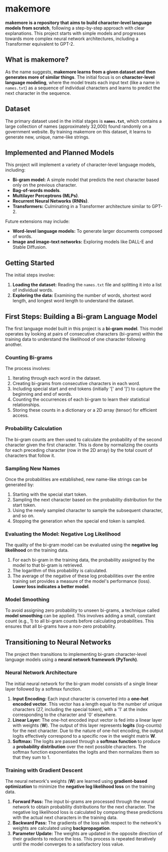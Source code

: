 # makemore

**makemore is a repository that aims to build character-level language models from scratch**, following a step-by-step approach with clear explanations. This project starts with simple models and progresses towards more complex neural network architectures, including a Transformer equivalent to GPT-2.

## What is makemore?

As the name suggests, **makemore learns from a given dataset and then generates more of similar things**. The initial focus is on **character-level language modeling**, where the model treats each input text (like a name in `names.txt`) as a sequence of individual characters and learns to predict the next character in the sequence.

## Dataset

The primary dataset used in the initial stages is **`names.txt`**, which contains a large collection of names (approximately 32,000) found randomly on a government website. By training makemore on this dataset, it learns to generate new, unique, name-like strings.

## Implemented and Planned Models

This project will implement a variety of character-level language models, including:

*   **Bi-gram model:** A simple model that predicts the next character based only on the previous character.
*   **Bag-of-words models**.
*   **Multilayer Perceptrons (MLPs)**.
*   **Recurrent Neural Networks (RNNs)**.
*   **Transformers:** Culminating in a Transformer architecture similar to GPT-2.

Future extensions may include:

*   **Word-level language models:** To generate larger documents composed of words.
*   **Image and image-text networks:** Exploring models like DALL-E and Stable Diffusion.

## Getting Started

The initial steps involve:

1.  **Loading the dataset:** Reading the `names.txt` file and splitting it into a list of individual words.
2.  **Exploring the data:** Examining the number of words, shortest word length, and longest word length to understand the dataset.

## First Steps: Building a Bi-gram Language Model

The first language model built in this project is a **bi-gram model**. This model operates by looking at pairs of consecutive characters (bi-grams) within the training data to understand the likelihood of one character following another.

### Counting Bi-grams

The process involves:

1.  Iterating through each word in the dataset.
2.  Creating bi-grams from consecutive characters in each word.
3.  Including special start and end tokens (initially '[' and ']') to capture the beginning and end of words.
4.  Counting the occurrences of each bi-gram to learn their statistical relationships.
5.  Storing these counts in a dictionary or a 2D array (tensor) for efficient access.

### Probability Calculation

The bi-gram counts are then used to calculate the probability of the second character given the first character. This is done by normalizing the counts for each preceding character (row in the 2D array) by the total count of characters that follow it.

### Sampling New Names

Once the probabilities are established, new name-like strings can be generated by:

1.  Starting with the special start token.
2.  Sampling the next character based on the probability distribution for the start token.
3.  Using the newly sampled character to sample the subsequent character, and so on.
4.  Stopping the generation when the special end token is sampled.

### Evaluating the Model: Negative Log Likelihood

The quality of the bi-gram model can be evaluated using the **negative log likelihood** on the training data.

1.  For each bi-gram in the training data, the probability assigned by the model to that bi-gram is retrieved.
2.  The logarithm of this probability is calculated.
3.  The average of the negative of these log probabilities over the entire training set provides a measure of the model's performance (loss). **Lower loss indicates a better model**.

### Model Smoothing

To avoid assigning zero probability to unseen bi-grams, a technique called **model smoothing** can be applied. This involves adding a small, constant count (e.g., 1) to all bi-gram counts before calculating probabilities. This ensures that all bi-grams have a non-zero probability.

## Transitioning to Neural Networks

The project then transitions to implementing bi-gram character-level language models using a **neural network framework (PyTorch)**.

### Neural Network Architecture

The initial neural network for the bi-gram model consists of a single linear layer followed by a softmax function.

1.  **Input Encoding:** Each input character is converted into a **one-hot encoded vector**. This vector has a length equal to the number of unique characters (27, including the special token), with a '1' at the index corresponding to the character and '0' elsewhere.
2.  **Linear Layer:** The one-hot encoded input vector is fed into a linear layer with weights (**W**). The output of this layer represents **logits** (log-counts) for the next character. Due to the nature of one-hot encoding, the output logits effectively correspond to a specific row in the weight matrix **W**.
3.  **Softmax:** The logits are passed through a **softmax function** to produce a **probability distribution** over the next possible characters. The softmax function exponentiates the logits and then normalizes them so that they sum to 1.

### Training with Gradient Descent

The neural network's weights (**W**) are learned using **gradient-based optimization** to minimize the **negative log likelihood loss** on the training data.

1.  **Forward Pass:** The input bi-grams are processed through the neural network to obtain probability distributions for the next character. The negative log likelihood loss is calculated by comparing these predictions with the actual next characters in the training data.
2.  **Backward Pass:** The gradients of the loss with respect to the network's weights are calculated using **backpropagation**.
3.  **Parameter Update:** The weights are updated in the opposite direction of their gradients to reduce the loss. This process is repeated iteratively until the model converges to a satisfactory loss value.
